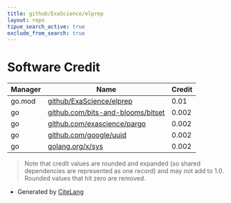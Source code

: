 ```yaml
---
title: github/ExaScience/elprep
layout: repo
tipue_search_active: true
exclude_from_search: true
---
```

# Software Credit

|Manager|Name|Credit|
|-------|----|------|
|go.mod|[github/ExaScience/elprep](https://github/ExaScience/elprep)|0.01|
|go|[github.com/bits-and-blooms/bitset](https://github.com/bits-and-blooms/bitset)|0.002|
|go|[github.com/exascience/pargo](https://github.com/exascience/pargo)|0.002|
|go|[github.com/google/uuid](https://github.com/google/uuid)|0.002|
|go|[golang.org/x/sys](https://golang.org/x/sys)|0.002|


> Note that credit values are rounded and expanded (so shared dependencies are represented as one record) and may not add to 1.0. Rounded values that hit zero are removed.


- Generated by [CiteLang](https://github.com/vsoch/citelang)
